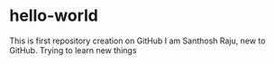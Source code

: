 # hello-world
This is first repository creation on GitHub
I am Santhosh Raju, new to GitHub. Trying to learn new things
